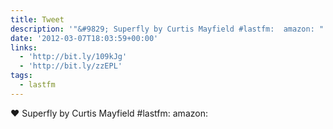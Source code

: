 ```yaml
---
title: Tweet
description: '"&#9829; Superfly by Curtis Mayfield #lastfm:  amazon: "'
date: '2012-03-07T18:03:59+00:00'
links:
  - 'http://bit.ly/109kJg'
  - 'http://bit.ly/zzEPL'
tags:
  - lastfm
---
```

&#9829; Superfly by Curtis Mayfield #lastfm:  amazon: 
